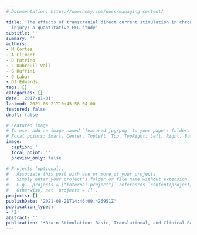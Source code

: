```yaml
---
# Documentation: https://wowchemy.com/docs/managing-content/

title: 'The effects of transcranial direct current stimulation in chronic spinal cord
  injury: a quantitative EEG study'
subtitle: ''
summary: ''
authors:
- M Cortes
- A Climent
- D Putrino
- L Dubreuil Vall
- G Ruffini
- D Labar
- DJ Edwards
tags: []
categories: []
date: '2017-01-01'
lastmod: 2021-08-21T10:45:58-04:00
featured: false
draft: false

# Featured image
# To use, add an image named `featured.jpg/png` to your page's folder.
# Focal points: Smart, Center, TopLeft, Top, TopRight, Left, Right, BottomLeft, Bottom, BottomRight.
image:
  caption: ''
  focal_point: ''
  preview_only: false

# Projects (optional).
#   Associate this post with one or more of your projects.
#   Simply enter your project's folder or file name without extension.
#   E.g. `projects = ["internal-project"]` references `content/project/deep-learning/index.md`.
#   Otherwise, set `projects = []`.
projects: []
publishDate: '2021-08-21T14:46:09.426951Z'
publication_types:
- '2'
abstract: ''
publication: '*Brain Stimulation: Basic, Translational, and Clinical Research in Neuromodulation*'
---
```

